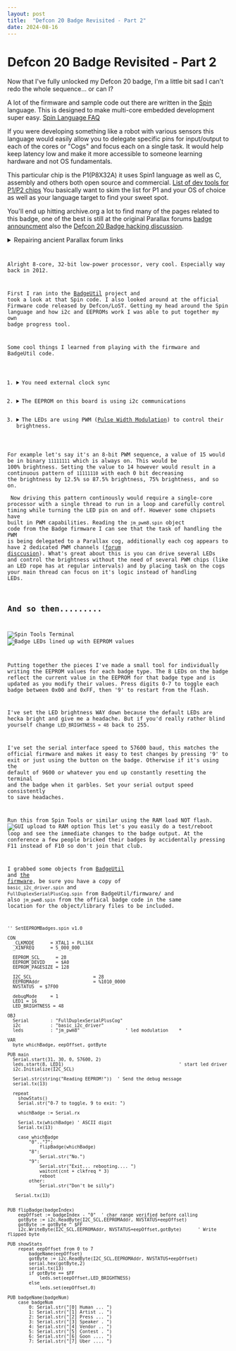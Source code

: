 ```yaml
---
layout: post
title:  "Defcon 20 Badge Revisited - Part 2"
date: 2024-08-16
---
```

# Defcon 20 Badge Revisited - Part 2

Now that I've fully unlocked my Defcon 20 badge, I'm a little bit sad I can't redo the whole sequence... or can I?

A lot of the firmware and sample code out there are written in the [Spin](https://www.parallax.com/package/propeller-manual/) language. This is designed to make multi-core embedded development super easy. [Spin Language FAQ](https://www.parallax.com/propeller/qna/Content/QnaTopics/QnaSpin.htm)

If you were developing something like a robot with various sensors this language would easily allow you to delegate specific pins for input/output to each of the cores or "Cogs" and focus each on a single task. It would help keep latency low and make it more accessible to someone learning hardware and not OS fundamentals. 

This particular chip is the P1(P8X32A) it uses Spin1 language as well as C, assembly and others both open source and commercial. [List of dev tools for P1/P2 chips](https://www.parallax.com/propeller-2/programming-tools/) You basically want to skim the list for P1 and your OS of choice as well as your language target to find your sweet spot. 

You'll end up hitting archive.org a lot to find many of the pages related to this badge, one of the best is still at the original Parallax forums [badge announcment](https://forums.parallax.com/discussion/141494/article-parallax-propeller-on-def-con-20-badge-start-here) also the  [Defcon 20 Badge hacking discussion](https://forums.parallax.com/discussion/141567/How-did-you-hack-your-DEF-CON-20-Badge).

<details>
<summary>Repairing ancient Parallax forum links</summary>
The Parallax discussion form had a redesign at some point so here's how to re-work the URL and find the new location:

Example:
<code>https://forums.parallax.com/showthread.php?141494-Article-Parallax-Propeller-on-DEF-CON-20-Badge-Start-Here!</code>
Replace "showthread.php?" with a "discussion/" then the dash after the article number should also be a "/" resulting in:
<code>https://forums.parallax.com/discussion/141494/Article-Parallax-Propeller-on-DEF-CON-20-Badge-Start-Here</code>
</br>

Same for the hacking discussion:
<code>https://forums.parallax.com/showthread.php/141567-How-did-you-hack-your-DEF-CON-20-Badge</code>
Becomes:
<code>https://forums.parallax.com/discussion/141567/How-did-you-hack-your-DEF-CON-20-Badge</code>

That way you won't have to deal with broken links in the internet archive.</details>

Alright 8-core, 32-bit low-power processor, very cool. Especially way back in 2012.  

First I ran into the [BadgeUtil](https://gist.github.com/indrora/3190747) project and took a look at that Spin code. I also looked around at the official Firmware code released by Defcon/LoST. Getting my head around the Spin language and how i2c and EEPROMs work I was able to put together my own badge progress tool. 

Some cool things I learned from playing with the firmware and BadgeUtil code. 
1. <details><summary>You need external clock sync</summary>If you're going to interface with the outside world, you need a synchronized clock. In this case you need to set clock mode like <code>_CLKMODE      = XTAL1 + PLL16X</code> or similar, this ensures the internal timing and the external timing match up.  Otherwise the serial communications will be garbled and not actually match the baud rate expected. </details>
2. <details><summary>The EEPROM on this board is using i2c communications</summary> ... that means it's sending a signal over the wire to the chip using it's own protocol. The EEPROM libraries add little delays after sending the read and write signals to ensure enough time has passed, both that the write has completed, and that the i2c comms aren't being saturated.</details> 
3. <details><summary>The LEDs are using PWM (<a href="https://en.wikipedia.org/wiki/Pulse-width_modulation#Power_delivery">Pulse Width Modulation</a>) to control their brightness.</summary> This basically means using a flickering pattern fast enough to be invisible to the human eye. This is used in digital circuits to divide the amount of power used to drive an LED by setting a bit pattern that breaks it into a known percentage. </br>
For example let's say it's an 8-bit PWM sequence, a value of 15 would be in binary `11111111` which is always on. This would be 100% brightness. Setting the value to 14 however would result in a continuous pattern of `11111110` with each 0 bit decreasing the brightness by 12.5% so 87.5% brightness, 75% brightness, and so on. </br>
Now driving this pattern continously would require a single-core processor with a single thread to run in a loop and carefully control timing while turning the LED pin on and off. However some chipsets have built in PWM capabilities. Reading the `jm_pwm8.spin` object code from the Badge firmware I can see that the task of handling the PWM is being delegated to a Parallax cog, additionally each cog appears to have 2 dedicated PWM channels ([forum disccusion](https://forums.parallax.com/discussion/175192/controlling-rgb-leds-with-pwm-in-spin)). What's great about this is you can drive several LEDs and control the brightness without the need of several PWM chips (like an LED rope has at regular intervals) and by placing task on the cogs your main thread can focus on it's logic instead of handling LEDs.</details>

## And so then.........

![Spin Tools Terminal](../images/spintoolsterm.jpg)
![Badge LEDs lined up with EEPROM values](../images/eeprom_and_badge_leds.png)

Putting together the pieces I've made a small tool for individually writing the EEPROM values for each badge type. The 8 LEDs on the badge reflect the current value in the EEPROM for that badge type and is updated as you modify their values. Press digits 0-7 to toggle each badge between 0x00 and 0xFF, then '9' to restart from the flash. 

I've set the LED brightness WAY down because the default LEDs are hecka bright and give me a headache.  But if you'd really rather blind yourself change `LED_BRIGHTNESS = 48` back to 255. 

I've set the serial interface speed to 57600 baud, this matches the official firmware and makes it easy to test changes by pressing '9' to exit or just using the button on the badge. Otherwise if it's using the default of 9600 or whatever you end up constantly resetting the terminal and the badge when it garbles. Set your serial output speed consistently to save headaches.

Run this from Spin Tools or similar using the RAM load NOT flash. 
![GUI upload to RAM option](../images/ram_to_terminal.jpg) This let's you easily do a test/reboot loop and see the immediate changes to the badge output. At the conference a few people bricked their badges by accidentally pressing F11 instead of F10 so don't join that club. 

I grabbed some objects from [BadgeUtil](https://gist.github.com/indrora/3190747#file-badgeutil-zip) and [the firmware](https://forums.parallax.com/discussion/141494/Article-Parallax-Propeller-on-DEF-CON-20-Badge-Start-Here#Discussion_141494), be sure you have a copy of `basic_i2c_driver.spin` and `FullDuplexSerialPlusCog.spin` from BadgeUtil/firmware/ and also `jm_pwm8.spin` from the offical badge code in the same location for the object/library files to be included. 

```
'' SetEEPROMBadges.spin v1.0

CON
  _CLKMODE      = XTAL1 + PLL16X
  _XINFREQ      = 5_000_000

  EEPROM_SCL      = 28
  EEPROM_DEVID    = $A0
  EEPROM_PAGESIZE = 128

  I2C_SCL                       = 28
  EEPROMAddr                    = %1010_0000
  NVSTATUS  = $7F00

  debugMode     = 1
  LED1 = 16
  LED_BRIGHTNESS = 48

OBJ
  Serial        : "FullDuplexSerialPlusCog"
  i2c           : "basic_i2c_driver"
  leds          : "jm_pwm8"                 ' led modulation    *

VAR
  byte whichBadge, eepOffset, gotByte

PUB main
  Serial.start(31, 30, 0, 57600, 2)
  leds.start(8, LED1)                                           ' start led driver
  i2c.Initialize(I2C_SCL)

  Serial.str(string("Reading EEPROM!"))  ' Send the debug message
  serial.tx(13)

  repeat
    showStats()
    Serial.str("0-7 to toggle, 9 to exit: ")

    whichBadge := Serial.rx

    Serial.tx(whichBadge) ' ASCII digit
    Serial.tx(13)

    case whichBadge
        "0".."7":
            flipBadge(whichBadge)
        "8":
            Serial.str("No.")
        "9":
            Serial.str("Exit... rebooting.... ")
            waitcnt(cnt + clkfreq * 3)
            reboot
        other:
            Serial.str("Don't be silly")

   Serial.tx(13)


PUB flipBadge(badgeIndex)
    eepOffset := badgeIndex - "0"  ' char range verified before calling
    gotByte := i2c.ReadByte(I2C_SCL,EEPROMAddr, NVSTATUS+eepOffset)
    gotByte := gotByte ^ $FF
    i2c.WriteByte(I2C_SCL,EEPROMAddr, NVSTATUS+eepOffset,gotByte)      ' Write flipped byte

PUB showStats
    repeat eepOffset from 0 to 7
        badgeName(eepOffset)
        gotByte := i2c.ReadByte(I2C_SCL,EEPROMAddr, NVSTATUS+eepOffset)
        serial.hex(gotByte,2)
        serial.tx(13)
        if gotByte == $FF
            leds.set(eepOffset,LED_BRIGHTNESS)
        else
            leds.set(eepOffset,0)

PUB badgeName(badgeNum)
    case badgeNum
        0: Serial.str("[0] Human ... ")
        1: Serial.str("[1] Artist .. ")
        2: Serial.str("[2] Press ... ")
        3: Serial.str("[3] Speaker . ")
        4: Serial.str("[4] Vendor .. ")
        5: Serial.str("[5] Contest . ")
        6: Serial.str("[6] Goon .... ")
        7: Serial.str("[7] Uber .... ")
```